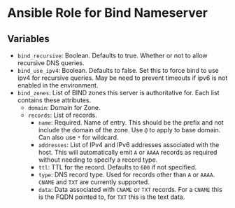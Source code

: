 # Ansible Role for Bind Nameserver

## Variables

- `bind_recursive`: Boolean.  Defaults to true.  Whether or not to allow recursive
  DNS queries.
- `bind_use_ipv4`: Boolean. Defaults to false.  Set this to force bind to use
  ipv4 for recursive queries.  May be need to prevent timeouts if ipv6 is not
  enabled in the environment.
- `bind_zones`: List of BIND zones this server is authoritative for.  Each list
  contains these attributes.
  - `domain`: Domain for Zone.
  - `records`: List of records.
    - `name`: Required. Name of entry.  This should be the prefix and not
      include the domain of the zone.  Use `@` to apply to base domain.  Can
      also use `*` for wildcard.
    - `addresses`: List of IPv4 and IPv6 addresses associated with the host.
      This will automatically emit `A` or `AAAA` records as required without
      needing to specify a record type.
    - `ttl`: TTL for the record.  Defaults to `600` if not specified.
    - `type`: DNS record type. Used for records other than `A` or `AAAA`.
      `CNAME` and `TXT` are currently supported.
    - `data`: Data associated with `CNAME` or `TXT` records.  For a `CNAME` this
      is the FQDN pointed to, for `TXT` this is the text data.

